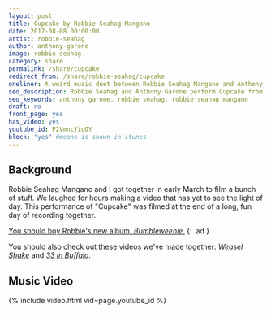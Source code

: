 ```yaml
---
layout: post
title: Cupcake by Robbie Seahag Mangano
date: 2017-08-08 00:00:00
artist: robbie-seahag
author: anthony-garone
image: robbie-seahag
category: share
permalink: /share/cupcake
redirect_from: /share/robbie-seahag/cupcake
oneliner: A weird music duet between Robbie Seahag Mangano and Anthony Garone.
seo_description: Robbie Seahag and Anthony Garone perform Cupcake from Bumbleweenie.
seo_keywords: anthony garone, robbie seahag, robbie seahag mangano
draft: no
front_page: yes
has_video: yes
youtube_id: P2VmncYiqOY
block: "yes" #means is shown in itunes
---
```

## Background

Robbie Seahag Mangano and I got together in early March to film a bunch of stuff. We laughed for hours making a video that has yet to see the light of day. This performance of "Cupcake" was filmed at the end of a long, fun day of recording together.

[You should buy Robbie's new album, *Bumbleweenie*.](http://bumbleweenie.com)
{: .ad }

You should also check out these videos we've made together: [*Weasel Shake*](/share/weasel-shake) and [*33 in Buffalo*](/learn/33-in-buffalo).

## Music Video

{% include video.html vid=page.youtube_id %}
